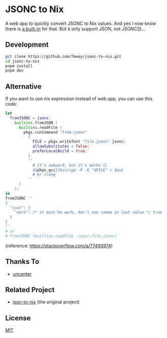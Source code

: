 # JSONC to Nix

A web app to quickly convert JSONC to Nix values. And yes I now know there is [a built-in](https://noogle.dev/f/builtins/fromJSON) for that. But it only support JSON, not JSONC😊...

## Development

```sh
git clone https://github.com/fmway/jsonc-to-nix.git
cd jsonc-to-nix
pnpm install
pnpm dev
```

## Alternative
If you want to use nix expression instead of web app, you can use this code:
```nix
let
  fromJSONC = jsonc:
    builtins.fromJSON (
      builtins.readFile (
        pkgs.runCommand "from-jsonc"
          {
            FILE = pkgs.writeText "file.jsonc" jsonc;
            allowSubstitutes = false;
            preferLocalBuild = true;
          }
          ''
            # it's awkward, but it's works 😏
            ${pkgs.gcc}/bin/cpp -P -E "$FILE" > $out
            # or clang
          ''
      )
    );
in
fromJSONC ''
{
  "just": {
    "work": /* it must'be work, don't use comma in last value */ true
  }
}
''
# or
# fromJSONC (builtins.readFile ./your-file.jsonc)
```
(reference: https://stackoverflow.com/a/77493974)

## Thanks To
- [uncenter](https://github.com/uncenter)

## Related Project
- [json-to-nix](https://json-to-nix.pages.dev/) (the original project)

## License

[MIT](LICENSE)
